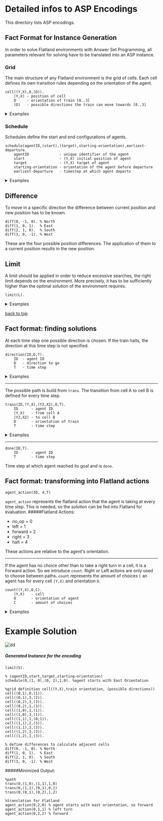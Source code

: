 # Detailed infos to ASP Encodings
This directory lists ASP encodings.

## Fact Format for Instance Generation

In order to solve Flatland environments with Answer Set Programming, all parameters relevant for solving have to be translated into an ASP instance.

### Grid

The main structure of any Flatland environment is the grid of cells. Each cell defines its own transition rules depending on the orientation of the agent.

```
cell((Y,X),O,(D)).
    (Y,X) - position of cell
    O     - orientation of train [0..3]
    (D)   - possible directions the train can move towards [0..3]
```

<details>
<summary>Examples</summary>

```python
#cell((1,4),north,(east))
cell((1,4),0,(1)).
```

Represents the cell that is 2nd from the top and 5th from the left. The cell allows an agent that is oriented northward to only move east (turn right).

```python
#cell((3,2),east,(east;south))
cell((3,2),1,(1;2)).
```
Cells can also have multiple possible directions, here east and south, the agent can move towards.

</details>

### Schedule

Schedules define the start and end configurations of agents.

```
schedule(agentID,(start),(target),starting-orientation),earliest-departure.
    agentID              - unique identifier of the agent
    start                - (Y,X) initial position of agent
    target               - (Y,X) target of agent
    starting-orientation - orientation of the agent before departure
    earliest-departure   - timestep at which agent departs

```

<details>
<summary>Examples</summary>

```
schedule(1,(1,1),(4,2),e).
```

Represents the schedule of the agent with id 1. It starts at (1,1) with an eastward orientation and has to reach its target at (4,2).

</details>

## Difference

To move in a specific direction the difference between current position and new position has to be known.

```
diff(0, -1, 0). % North 
diff(1, 0, 1).  % East
diff(2, 1, 0).  % South
diff(3, 0, -1). % West
```

These are the four possible position differences. The application of them to a current position results in the new position.

## Limit

A limit should be applied in order to reduce excessive searches, the right limit depends on the environment. More precisely, it has to be sufficiently higher than the optimal solution of the environment requires.

```
limit(L).
```

<details>
<summary>Examples</summary>

```
limit(20).
```

Represents a limit of 20 time steps

</details>

[back to top](#railwayscheduling)

## Fact format: finding solutions
At each time step one possible direction is chosen. If the train halts, the direction at this time step is not specified.
```
direction(ID,D,T).
    ID  - agent ID
    D   - direction to go
    T   - time step
```

<details>
<summary>Examples</summary>

```
direction(0,1,0).
direction(0,2,2).
```
Agent `0` goes easterly `1` at time step `0`.
Agent `0` waits at time step `1`.
Agent `0` goes southerly at time step `2`.

</details>

---
The possible path is build from `trans`. The transition from cell A to cell B is defined for every time step.
```
trans(ID,(Y,X),(Y2,X2),O,T).
    ID      - agent ID
    (Y,X)   - from cell A
    (Y2,X2) - to cell B
    D       - orientation of train
    T       - time step
```

<details>
<summary>Examples</summary>

```
trans(3,(0,0),(0,1),1,5).
trans(3,(0,1),(1,1),2,6).
```
Agent `3` goes from cell `(0,0)` to cell `(0,1)` which is easterly `1` at time step `5`.
Agent `3` goes from cell `(0,1)` to cell `(1,1)` which is southerly `2` at time step `6`.

</details>

---
```
done(ID,T).
    ID      - agent ID
    T       - time step
```
Time step at which agent reached its goal and is `done`.

## Fact format: transforming into Flatland actions

```
agent_action(ID, 4,T)
```
`agent_action` represents the flatland action that the agent is taking at every time step. This is needed, so the solution can be fed into Flatland for evaluation.
#####Flatland Actions:
- no_op = 0
- left = 1
- forward = 2
- right = 3
- halt = 4

These actions are relative to the agent's orientation.

---
If the agent has no choice other than to take a right turn in a cell, it is a Forward action. So we introduce `count`. Right or Left actions are only used to choose between paths.
`count` represents the amount of choices `C` an agent has for every cell `(Y,X)` and orientation `O`.
```
count((Y,X),O,C).
    (Y,X)   - cell
    O       - orientation of agent
    C       - amount of choices
```
<details>
<summary>Examples</summary>

```
count((1,3),0,2).
```
Cell `(1,3)` has `2` choices when a train enters the cell with north `0` orientation

</details>

# Example Solution
![dd](../media/media/simple-switch.png)
##### Generated Instance for the encoding
```
limit(5).

% (agentID,start,target,starting-orientation)
schedule(0,(1, 0),(0, 2),1,0). %agent starts with East Orientation

%grid definition cell((Y,X),train orientation, (possible directions))
cell((0,1),0,(1)).
cell((0,1),3,(2)).
cell((0,2),3,(3)).
cell((0,2),1,(3)).
cell((1,0),1,(1)).
cell((1,0),3,(1)).
cell((1,1),1,(0;1)).
cell((1,1),2,(3)).
cell((1,1),3,(3)).
cell((1,2),3,(3)).
cell((1,2),1,(3)).

% define differences to calculate adjacent cells
diff(0, -1, 0). % North
diff(1, 0, 1).  % East
diff(2, 1, 0).  % South
diff(3, 0, -1). % West
```

#####Minimized Output:
```
%path
trans(0,(1,0),(1,1),1,0) 
trans(0,(1,1),(0,1),0,1)
trans(0,(0,1),(0,2),1,2) 

%translation for Flatland
agent_action(0,2,0) % agent starts with east orientation, so forward
agent_action(0,1,1) % left turn
agent_action(0,2,2) % forward
```
